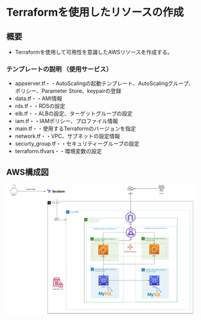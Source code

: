 # Terraformを使用したリソースの作成
## 概要  
- Terraformを使用して可用性を意識したAWSリソースを作成する。
### テンプレートの説明 （使用サービス）
- appserver.tf・・AutoScalingの起動テンプレート、AutoScalingグループ、ポリシー、Parameter Store、keypairの登録
- data.tf・・AMI情報  
- rds.tf・・RDSの設定
- elb.tf・・ALBの設定、ターゲットグループの設定  
- iam.tf・・IAMポリシー、プロファイル情報  
- main.tf・・使用するTerraformのバージョンを指定  
- network.tf・・VPC、サブネットの設定情報  
- securty_group.tf・・セキュリティーグループの設定  
- terraform.tfvars・・環境変数の設定  

## AWS構成図  
![Terraformリソース作成構成図](Terraform.png)